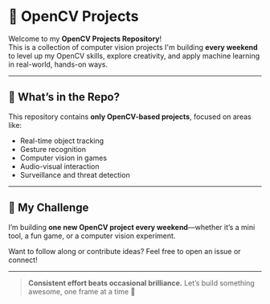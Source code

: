 # 🧠 OpenCV Projects

Welcome to my **OpenCV Projects Repository**!  
This is a collection of computer vision projects I'm building **every weekend** to level up my OpenCV skills, explore creativity, and apply machine learning in real-world, hands-on ways.

---

## 🔧 What’s in the Repo?

This repository contains **only OpenCV-based projects**, focused on areas like:
- Real-time object tracking
- Gesture recognition
- Computer vision in games
- Audio-visual interaction
- Surveillance and threat detection

---

## 🔁 My Challenge
I’m building **one new OpenCV project every weekend**—whether it’s a mini tool, a fun game, or a computer vision experiment.

Want to follow along or contribute ideas? Feel free to open an issue or connect!

---

> **Consistent effort beats occasional brilliance.** Let’s build something awesome, one frame at a time 🚀

